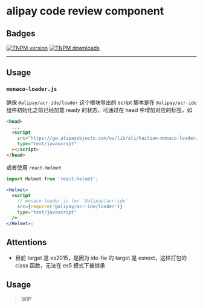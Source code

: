# alipay code review component

## Badges

[![TNPM version][tnpm-image]][tnpm-url]
[![TNPM downloads][tnpm-downloads-image]][tnpm-url]

[tnpm-image]: https://npm.alibaba-inc.com/badge/v/@alipay/cr-component.svg
[tnpm-url]: https://npm.alibaba-inc.com/package/@alipay/cr-component
[tnpm-downloads-image]: https://npm.alibaba-inc.com/badge/d/@alipay/cr-component.svg

---

## Usage

### `monaco-loader.js`

确保 `@alipay/acr-ide/loader` 这个模块导出的 script 脚本是在 `@alipay/acr-ide` 组件初始化之前已经加载 ready 的状态，可通过在 head 中增加对应的标签，如

```html
<head>
  ...
  <script
    src="https://gw.alipayobjects.com/os/lib/ali/kaitian-monaco-loader/1.0.0/loader.js"
    type="text/javascript"
  ></script>
</head>
```

或者使用 `react-helmet`

```jsx
import Helmet from 'react-helmet';

<Helmet>
  <script
    // monaco-loader.js for `@alipay/acr-ide`
    src={require('@alipay/acr-ide/loader')}
    type="text/javascript"
  />
</Helmet>;
```

## Attentions

- 目前 target 是 es2015，是因为 ide-fw 的 target 是 esnext，这样打包的 class 函数，无法在 es5 模式下被继承

## Usage

> WIP
